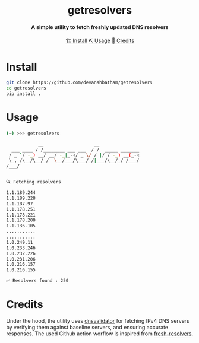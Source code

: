 <h1 align="center">
    getresolvers
  <br>
</h1>

<h4 align="center">A simple utility to fetch freshly updated DNS resolvers</h4>


<p align="center">
  <a href="#install">🏗️ Install</a>
  <a href="#usage">⛏️ Usage</a>
  <a href="#credits">📝 Credits</a>
  <br>
</p>


# Install
```sh
git clone https://github.com/devanshbatham/getresolvers
cd getresolvers
pip install .
```

# Usage

```sh
(~) >>> getresolvers

            __                   __
  ___ ____ / /________ ___ ___  / /  _____ _______
 / _ `/ -_) __/ __/ -_|_-</ _ \/ / |/ / -_) __(_-<
 \_, /\__/\__/_/  \__/___/\___/_/|___/\__/_/ /___/
/___/


🔍 Fetching resolvers

1.1.189.244
1.1.189.228
1.1.187.97
1.1.178.251
1.1.178.221
1.1.178.200
1.1.136.105
...........
...........
1.0.249.11
1.0.233.246
1.0.232.226
1.0.231.206
1.0.216.157
1.0.216.155

✅ Resolvers found : 250
```

# Credits

Under the hood, the utility uses [dnsvalidator](https://github.com/vortexau/dnsvalidator) for fetching IPv4 DNS servers by verifying them against baseline servers, and ensuring accurate responses. The used Github action worflow is inspired from [fresh-resolvers](https://github.com/BonJarber/fresh-resolvers). 